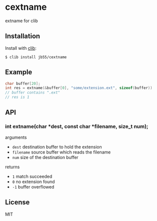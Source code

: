 
# cextname

extname for clib

## Installation

  Install with [clib](https://github.com/clibs/clib):

    $ clib install jb55/cextname

## Example

```c
char buffer[20];
int res = extname(&buffer[0], "some/extension.ext", sizeof(buffer))
// buffer contains ".ext"
// res is 1
```

## API

### int extname(char *dest, const char *filename, size_t num);

arguments

  * `dest` destination buffer to hold the extension
  * `filename` source buffer which reads the filename
  * `num` size of the destination buffer

returns

  * `1` match succeeded
  * `0` no extension found
  * `-1` buffer overflowed

## License

  MIT
